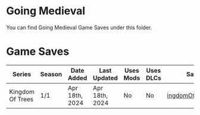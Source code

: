 # Going Medieval
You can find Going Medieval Game Saves under this folder.  

# Game Saves
| Series | Season | Date Added | Last Updated | Uses Mods | Uses DLCs | Save Download |
| --- | --- | --- | --- | --- | --- | --- |
| Kingdom Of Trees | 1/1 | Apr 18th, 2024 | Apr 18th, 2024 | No | No | [ingdomOfTrees_Season_1.zip](https://github.com/northwesttrees-gaming/game-saves/raw/main/Games/Saves/GoingMedieval/KingdomOfTrees_Season_1.zip) |
